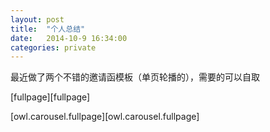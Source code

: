 ```yaml
---
layout: post
title:  "个人总结"
date:   2014-10-9 16:34:00
categories: private
---
```


最近做了两个不错的邀请函模板（单页轮播的），需要的可以自取

[fullpage][fullpage]

[owl.carousel.fullpage][owl.carousel.fullpage]


[basieStructureForSomeFrontPage]:    http://cody1991.github.io/fullpage/index.html
[privateSite]: http://cody1991.github.io/owl.carousel.fullpage/index.html
